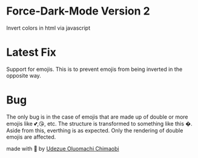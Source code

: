 # Force-Dark-Mode Version 2
Invert colors in html via javascript

# Latest Fix

Support for emojis. This is to prevent emojis from being inverted in the opposite way.

# Bug

The only bug is in the case of emojis that are made up of double or more emojis like 💕,😘, etc. The structure is transformed to something like this �.
Aside from this, everthing is as expected. Only the rendering of double emojis are affected.

made with 💖 by [Udezue Oluomachi Chimaobi](https://github.com/udezueoluomachi)